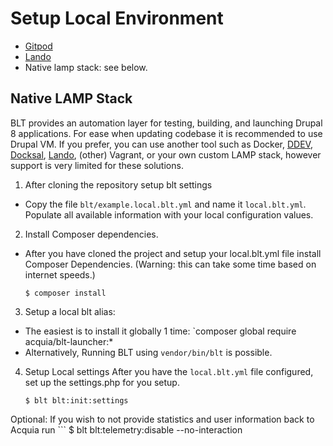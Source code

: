 # Setup Local Environment 

* [Gitpod](gitpod.md)
* [Lando](lando.md)
* Native lamp stack: see below.

## Native LAMP Stack

BLT provides an automation layer for testing, building, and launching Drupal 8 applications. For ease when updating codebase it is recommended to use  Drupal VM. If you prefer, you can use another tool such as Docker, [DDEV](https://docs.acquia.com/blt/install/alt-env/ddev/), [Docksal](https://docs.acquia.com/blt/install/alt-env/docksal/), [Lando](https://docs.acquia.com/blt/install/alt-env/lando/), (other) Vagrant, or your own custom LAMP stack, however support is very limited for these solutions.

1. After cloning the repository setup blt settings
  * Copy the file `blt/example.local.blt.yml` and name it `local.blt.yml`. Populate all available information with your local configuration values.
2. Install Composer dependencies.
  * After you have cloned the project and setup your local.blt.yml file install Composer Dependencies. (Warning: this can take some time based on internet speeds.)
    ```
    $ composer install
    ```
3. Setup a local blt alias:
  * The easiest is to install it globally 1 time: `composer global require acquia/blt-launcher:*
  * Alternatively, Running BLT using `vendor/bin/blt` is possible.

4. Setup Local settings
After you have the `local.blt.yml` file configured, set up the settings.php for you setup.
    ```
    $ blt blt:init:settings
    ```

Optional:
If you wish to not provide statistics and user information back to Acquia run
     ```
    $ blt blt:telemetry:disable --no-interaction


